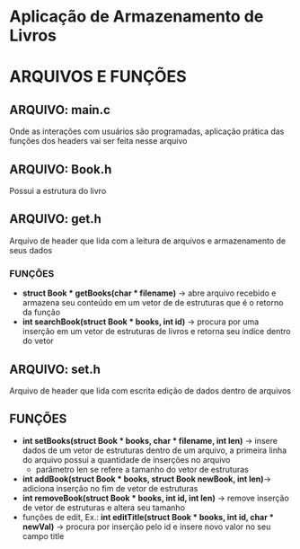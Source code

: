 # Aplicação de Armazenamento de Livros 

# ARQUIVOS E FUNÇÕES

## ARQUIVO: main.c

Onde as interações com usuários são programadas, aplicação prática das funções dos headers vai ser feita nesse arquivo

## ARQUIVO: Book.h

Possui a estrutura do livro

## ARQUIVO: get.h

Arquivo de header que lida com a leitura de arquivos e armazenamento de seus dados

### FUNÇÕES
- **struct Book * getBooks(char * filename)** -> abre arquivo recebido e armazena seu conteúdo em um vetor de de estruturas que é o retorno da função
- **int searchBook(struct Book * books, int id)** -> procura por uma inserção em um vetor de estruturas de livros e retorna seu índice dentro do vetor


## ARQUIVO: set.h

Arquivo de header que lida com escrita edição de dados dentro de arquivos

## FUNÇÕES
- **int setBooks(struct Book * books, char * filename, int len)** -> insere dados de um vetor de estruturas dentro de um arquivo, a primeira linha do arquivo possui a quantidade de inserções no arquivo
   - parâmetro len se refere a tamanho do vetor de estruturas
- **int addBook(struct Book * books, struct Book newBook, int len)**-> adiciona inserção no fim de vetor de estruturas
- **int removeBook(struct Book * books, int id, int len)** -> remove inserção de vetor de estruturas e altera seu tamanho
- funções de edit, Ex.: **int editTitle(struct Book * books, int id, char * newVal)** -> procura por inserção pelo id e insere novo valor no seu campo title




